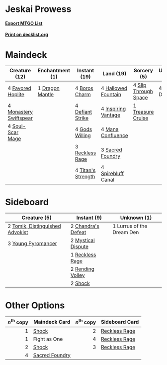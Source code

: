 # Jeskai Prowess

#### [Export MTGO List](../collection/Jeskai%20Prowess/Jeskai%20Prowess.txt)
#### [Print on decklist.org](http://decklist.org/?deckmain=4%09Boros%20Charm%0A4%09Defiant%20Strike%0A1%09Dragon%20Mantle%0A4%09Favored%20Hoplite%0A4%09Gods%20Willing%0A4%09Hallowed%20Fountain%0A4%09Inspiring%20Vantage%0A4%09Mana%20Confluence%0A4%09Monastery%20Swiftspear%0A3%09Reckless%20Rage%0A3%09Sacred%20Foundry%0A4%09Slip%20Through%20Space%0A4%09Soul-Scar%20Mage%0A4%09Spirebluff%20Canal%0A4%09Sprite%20Dragon%0A4%09Titan's%20Strength%0A1%09Treasure%20Cruise&deckside=2%09Chandra's%20Defeat%0A1%09Lurrus%20of%20the%20Dream%20Den%0A2%09Mystical%20Dispute%0A1%09Reckless%20Rage%0A2%09Rending%20Volley%0A2%09Shock%0A2%09Tomik,%20Distinguished%20Advokist%0A3%09Young%20Pyromancer)
# Maindeck

|                                          Creature (12)                                          |                                     Enchantment (1)                                      |                                        Instant (19)                                         |                                          Land (19)                                           |                                          Sorcery (5)                                          |  Unknown (4)  |
|-------------------------------------------------------------------------------------------------|------------------------------------------------------------------------------------------|---------------------------------------------------------------------------------------------|----------------------------------------------------------------------------------------------|-----------------------------------------------------------------------------------------------|---------------|
|4 [Favored Hoplite](http://gatherer.wizards.com/Pages/Card/Details.aspx?multiverseid=373596)     |1 [Dragon Mantle](http://gatherer.wizards.com/Pages/Card/Details.aspx?multiverseid=373634)|4 [Boros Charm](http://gatherer.wizards.com/Pages/Card/Details.aspx?multiverseid=442188)     |4 [Hallowed Fountain](http://gatherer.wizards.com/Pages/Card/Details.aspx?multiverseid=97071) |4 [Slip Through Space](http://gatherer.wizards.com/Pages/Card/Details.aspx?multiverseid=407557)|4 Sprite Dragon|
|4 [Monastery Swiftspear](http://gatherer.wizards.com/Pages/Card/Details.aspx?multiverseid=438706)|                                                                                          |4 [Defiant Strike](http://gatherer.wizards.com/Pages/Card/Details.aspx?multiverseid=386515)  |4 [Inspiring Vantage](http://gatherer.wizards.com/Pages/Card/Details.aspx?multiverseid=417819)|1 [Treasure Cruise](http://gatherer.wizards.com/Pages/Card/Details.aspx?multiverseid=420718)   |               |
|4 [Soul-Scar Mage](http://gatherer.wizards.com/Pages/Card/Details.aspx?multiverseid=426850)      |                                                                                          |4 [Gods Willing](http://gatherer.wizards.com/Pages/Card/Details.aspx?multiverseid=442005)    |4 [Mana Confluence](http://gatherer.wizards.com/Pages/Card/Details.aspx?multiverseid=409573)  |                                                                                               |               |
|                                                                                                 |                                                                                          |3 [Reckless Rage](http://gatherer.wizards.com/Pages/Card/Details.aspx?multiverseid=439767)   |3 [Sacred Foundry](http://gatherer.wizards.com/Pages/Card/Details.aspx?multiverseid=405106)   |                                                                                               |               |
|                                                                                                 |                                                                                          |4 [Titan's Strength](http://gatherer.wizards.com/Pages/Card/Details.aspx?multiverseid=398680)|4 [Spirebluff Canal](http://gatherer.wizards.com/Pages/Card/Details.aspx?multiverseid=417822) |                                                                                               |               |


# Sideboard

|                                               Creature (5)                                               |                                         Instant (9)                                         |       Unknown (1)       |
|----------------------------------------------------------------------------------------------------------|---------------------------------------------------------------------------------------------|-------------------------|
|2 [Tomik, Distinguished Advokist](http://gatherer.wizards.com/Pages/Card/Details.aspx?multiverseid=460961)|2 [Chandra's Defeat](http://gatherer.wizards.com/Pages/Card/Details.aspx?multiverseid=430775)|1 Lurrus of the Dream Den|
|3 [Young Pyromancer](http://gatherer.wizards.com/Pages/Card/Details.aspx?multiverseid=426592)             |2 [Mystical Dispute](http://gatherer.wizards.com/Pages/Card/Details.aspx?multiverseid=473020)|                         |
|                                                                                                          |1 [Reckless Rage](http://gatherer.wizards.com/Pages/Card/Details.aspx?multiverseid=439767)   |                         |
|                                                                                                          |2 [Rending Volley](http://gatherer.wizards.com/Pages/Card/Details.aspx?multiverseid=394663)  |                         |
|                                                                                                          |2 [Shock](http://gatherer.wizards.com/Pages/Card/Details.aspx?multiverseid=129732)           |                         |


# Other Options

|*n*<sup>th</sup> copy|                                      Maindeck Card                                      |*n*<sup>th</sup> copy|                                     Sideboard Card                                     |
|--------------------:|-----------------------------------------------------------------------------------------|--------------------:|----------------------------------------------------------------------------------------|
|                    1|[Shock](http://gatherer.wizards.com/Pages/Card/Details.aspx?multiverseid=129732)         |                    2|[Reckless Rage](http://gatherer.wizards.com/Pages/Card/Details.aspx?multiverseid=439767)|
|                    1|Fight as One                                                                             |                    4|[Reckless Rage](http://gatherer.wizards.com/Pages/Card/Details.aspx?multiverseid=439767)|
|                    2|[Shock](http://gatherer.wizards.com/Pages/Card/Details.aspx?multiverseid=129732)         |                    3|[Reckless Rage](http://gatherer.wizards.com/Pages/Card/Details.aspx?multiverseid=439767)|
|                    4|[Sacred Foundry](http://gatherer.wizards.com/Pages/Card/Details.aspx?multiverseid=405106)|                     |                                                                                        |

